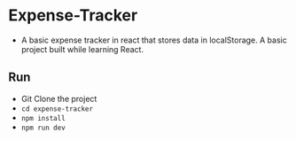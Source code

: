 # Expense-Tracker

- A basic expense tracker in react that stores data in localStorage. A basic project built while learning React.

## Run

- Git Clone the project
- `cd expense-tracker`
- `npm install`
- `npm run dev`
